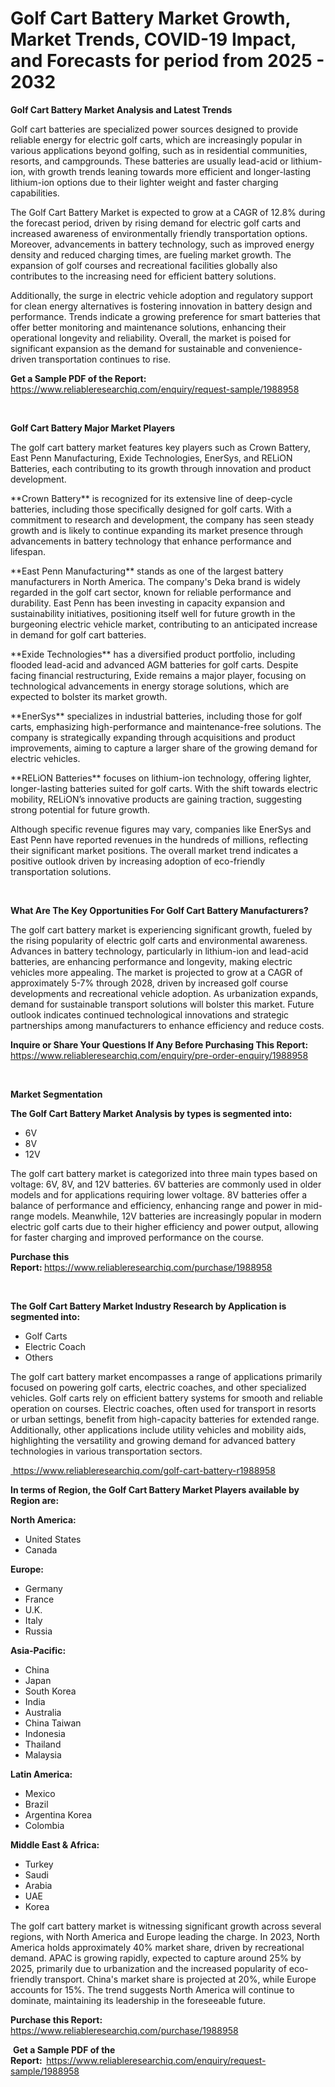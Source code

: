<p><h1>Golf Cart Battery Market Growth, Market Trends, COVID-19 Impact, and Forecasts for period from 2025 - 2032</h1></p><p><strong>Golf Cart Battery Market Analysis and Latest Trends</strong></p>
<p><p>Golf cart batteries are specialized power sources designed to provide reliable energy for electric golf carts, which are increasingly popular in various applications beyond golfing, such as in residential communities, resorts, and campgrounds. These batteries are usually lead-acid or lithium-ion, with growth trends leaning towards more efficient and longer-lasting lithium-ion options due to their lighter weight and faster charging capabilities.</p><p>The Golf Cart Battery Market is expected to grow at a CAGR of 12.8% during the forecast period, driven by rising demand for electric golf carts and increased awareness of environmentally friendly transportation options. Moreover, advancements in battery technology, such as improved energy density and reduced charging times, are fueling market growth. The expansion of golf courses and recreational facilities globally also contributes to the increasing need for efficient battery solutions.</p><p>Additionally, the surge in electric vehicle adoption and regulatory support for clean energy alternatives is fostering innovation in battery design and performance. Trends indicate a growing preference for smart batteries that offer better monitoring and maintenance solutions, enhancing their operational longevity and reliability. Overall, the market is poised for significant expansion as the demand for sustainable and convenience-driven transportation continues to rise.</p></p>
<p><strong>Get a Sample PDF of the Report:&nbsp;</strong> <a href="https://www.reliableresearchiq.com/enquiry/request-sample/1988958?utm_campaign=3175&utm_medium=2&utm_source=Github&utm_content=ia&utm_term=16042025&utm_id=golf-cart-battery">https://www.reliableresearchiq.com/enquiry/request-sample/1988958</a></p>
<p>&nbsp;</p>
<p><strong>Golf Cart Battery Major Market Players</strong></p>
<p><p>The golf cart battery market features key players such as Crown Battery, East Penn Manufacturing, Exide Technologies, EnerSys, and RELiON Batteries, each contributing to its growth through innovation and product development.</p><p>**Crown Battery** is recognized for its extensive line of deep-cycle batteries, including those specifically designed for golf carts. With a commitment to research and development, the company has seen steady growth and is likely to continue expanding its market presence through advancements in battery technology that enhance performance and lifespan.</p><p>**East Penn Manufacturing** stands as one of the largest battery manufacturers in North America. The company's Deka brand is widely regarded in the golf cart sector, known for reliable performance and durability. East Penn has been investing in capacity expansion and sustainability initiatives, positioning itself well for future growth in the burgeoning electric vehicle market, contributing to an anticipated increase in demand for golf cart batteries.</p><p>**Exide Technologies** has a diversified product portfolio, including flooded lead-acid and advanced AGM batteries for golf carts. Despite facing financial restructuring, Exide remains a major player, focusing on technological advancements in energy storage solutions, which are expected to bolster its market growth.</p><p>**EnerSys** specializes in industrial batteries, including those for golf carts, emphasizing high-performance and maintenance-free solutions. The company is strategically expanding through acquisitions and product improvements, aiming to capture a larger share of the growing demand for electric vehicles.</p><p>**RELiON Batteries** focuses on lithium-ion technology, offering lighter, longer-lasting batteries suited for golf carts. With the shift towards electric mobility, RELiON’s innovative products are gaining traction, suggesting strong potential for future growth.</p><p>Although specific revenue figures may vary, companies like EnerSys and East Penn have reported revenues in the hundreds of millions, reflecting their significant market positions. The overall market trend indicates a positive outlook driven by increasing adoption of eco-friendly transportation solutions.</p></p>
<p>&nbsp;</p>
<p><strong>What Are The Key Opportunities For Golf Cart Battery Manufacturers?</strong></p>
<p><p>The golf cart battery market is experiencing significant growth, fueled by the rising popularity of electric golf carts and environmental awareness. Advances in battery technology, particularly in lithium-ion and lead-acid batteries, are enhancing performance and longevity, making electric vehicles more appealing. The market is projected to grow at a CAGR of approximately 5-7% through 2028, driven by increased golf course developments and recreational vehicle adoption. As urbanization expands, demand for sustainable transport solutions will bolster this market. Future outlook indicates continued technological innovations and strategic partnerships among manufacturers to enhance efficiency and reduce costs.</p></p>
<p><strong>Inquire or Share Your Questions If Any Before Purchasing This Report:</strong> <a href="https://www.reliableresearchiq.com/enquiry/pre-order-enquiry/1988958?utm_campaign=3175&utm_medium=2&utm_source=Github&utm_content=ia&utm_term=16042025&utm_id=golf-cart-battery">https://www.reliableresearchiq.com/enquiry/pre-order-enquiry/1988958</a></p>
<p>&nbsp;</p>
<p><strong>Market Segmentation</strong></p>
<p><strong>The Golf Cart Battery Market Analysis by types is segmented into:</strong></p>
<p><ul><li>6V</li><li>8V</li><li>12V</li></ul></p>
<p><p>The golf cart battery market is categorized into three main types based on voltage: 6V, 8V, and 12V batteries. 6V batteries are commonly used in older models and for applications requiring lower voltage. 8V batteries offer a balance of performance and efficiency, enhancing range and power in mid-range models. Meanwhile, 12V batteries are increasingly popular in modern electric golf carts due to their higher efficiency and power output, allowing for faster charging and improved performance on the course.</p></p>
<p><strong>Purchase this Report:&nbsp;</strong><a href="https://www.reliableresearchiq.com/purchase/1988958?utm_campaign=3175&utm_medium=2&utm_source=Github&utm_content=ia&utm_term=16042025&utm_id=golf-cart-battery">https://www.reliableresearchiq.com/purchase/1988958</a></p>
<p>&nbsp;</p>
<p><strong>The Golf Cart Battery Market Industry Research by Application is segmented into:</strong></p>
<p><ul><li>Golf Carts</li><li>Electric Coach</li><li>Others</li></ul></p>
<p><p>The golf cart battery market encompasses a range of applications primarily focused on powering golf carts, electric coaches, and other specialized vehicles. Golf carts rely on efficient battery systems for smooth and reliable operation on courses. Electric coaches, often used for transport in resorts or urban settings, benefit from high-capacity batteries for extended range. Additionally, other applications include utility vehicles and mobility aids, highlighting the versatility and growing demand for advanced battery technologies in various transportation sectors.</p></p>
<p><a href="https://www.reliableresearchiq.com/golf-cart-battery-r1988958?utm_campaign=3175&utm_medium=2&utm_source=Github&utm_content=ia&utm_term=16042025&utm_id=golf-cart-battery">&nbsp;https://www.reliableresearchiq.com/golf-cart-battery-r1988958</a></p>
<p><strong>In terms of Region, the Golf Cart Battery Market Players available by Region are:</strong></p>
<p>
    <p> <strong> North America: </strong>
        <ul>
            <li>United States</li>
            <li>Canada</li>
        </ul>
        </p> 
    <p> <strong> Europe: </strong>
        <ul>
            <li>Germany</li>
            <li>France</li>
            <li>U.K.</li>
            <li>Italy</li>
            <li>Russia</li>
        </ul>
        </p> 
    <p> <strong> Asia-Pacific: </strong>
        <ul>
            <li>China</li>
            <li>Japan</li>
            <li>South Korea</li>
            <li>India</li>
            <li>Australia</li>
            <li>China Taiwan</li>
            <li>Indonesia</li>
            <li>Thailand</li>
            <li>Malaysia</li>
        </ul>
        </p> 
    <p> <strong> Latin America: </strong>
        <ul>
            <li>Mexico</li>
            <li>Brazil</li>
            <li>Argentina Korea</li>
            <li>Colombia</li>
        </ul>
        </p> 
    <p> <strong> Middle East & Africa: </strong>
        <ul>
            <li>Turkey</li>
            <li>Saudi</li>
            <li>Arabia</li>
            <li>UAE</li>
            <li>Korea</li>
        </ul>
    </p>
    </p>
<p><p>The golf cart battery market is witnessing significant growth across several regions, with North America and Europe leading the charge. In 2023, North America holds approximately 40% market share, driven by recreational demand. APAC is growing rapidly, expected to capture around 25% by 2025, primarily due to urbanization and the increased popularity of eco-friendly transport. China's market share is projected at 20%, while Europe accounts for 15%. The trend suggests North America will continue to dominate, maintaining its leadership in the foreseeable future.</p></p>
<p><strong>Purchase this Report: </strong><a href="https://www.reliableresearchiq.com/purchase/1988958?utm_campaign=3175&utm_medium=2&utm_source=Github&utm_content=ia&utm_term=16042025&utm_id=golf-cart-battery">https://www.reliableresearchiq.com/purchase/1988958</a></p>
<p>&nbsp;<strong>Get a Sample PDF of the Report:&nbsp;&nbsp;</strong><a href="https://www.reliableresearchiq.com/enquiry/request-sample/1988958?utm_campaign=3175&utm_medium=2&utm_source=Github&utm_content=ia&utm_term=16042025&utm_id=golf-cart-battery">https://www.reliableresearchiq.com/enquiry/request-sample/1988958</a></p>
<p><strong></strong></p>
<p><p></p><p></p><p></p></p>